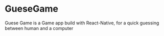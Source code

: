 # GueseGame
Guese Game is a Game app build with React-Native, for a quick guessing between human and a computer
